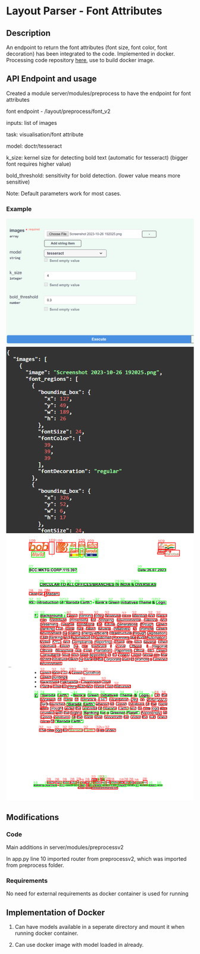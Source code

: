 # Layout Parser - Font Attributes 

## Description

An endpoint to return the font attributes (font size, font color, font decoration) has been integrated to the code. Implemented in docker. Processing code repository [here](https://github.com/iitb-research-code/docker-text-attribute), use to build docker image.

## API Endpoint and usage

Created a module server/modules/preprocess to have the endpoint for font attributes

font endpoint - /layout/preprocess/font_v2

inputs: list of images

task: visualisation/font attribute

model: doctr/tesseract

k_size: kernel size for detecting bold text (automatic for tesseract) (bigger font requires higher value)

bold_threshold: sensitivity for bold detection. (lower value means more sensitive)

Note: Default parameters work for most cases.

### Example

![Request](examples/request_image.png)
![Response](examples/response_image.png)
![Visualise](examples/visualise_image.png)

## Modifications

### Code

Main additions in server/modules/preprocessv2

In app.py line 10 imported router from preprocessv2, which was imported from preprocess folder.

### Requirements

No need for external requirements as docker container is used for running

## Implementation of Docker

1) Can have models available in a seperate directory and mount it when running docker container.

2) Can use docker image with model loaded in already.


